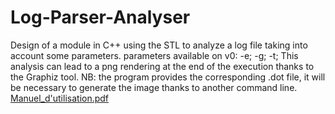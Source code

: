 # Log-Parser-Analyser
Design of a module in C++ using the STL to analyze a log file taking into account some parameters.
parameters available on v0: -e; -g; -t;
This analysis can lead to a png rendering at the end of the execution thanks to the Graphiz tool.
NB: the program provides the corresponding .dot file, it will be necessary to generate the image thanks to another command line. 
[Manuel_d'utilisation.pdf](https://github.com/abou961/Log-Parser-Analyser/files/8118725/Manuel_d.utilisation.pdf)
